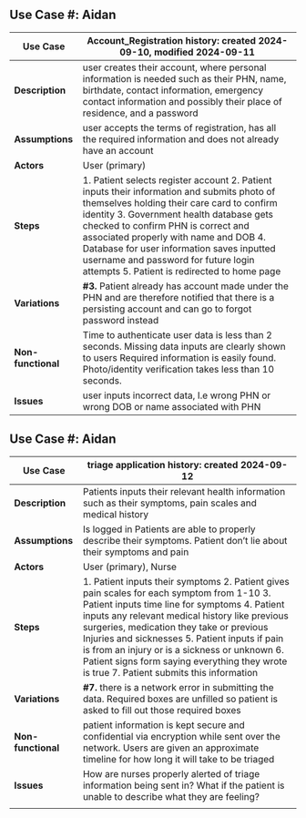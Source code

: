 
## Use Case #: Aidan
| **Use Case**    | Account_Registration **history**: created  2024-09-10, modified 2024-09-11   |
| --------------- | ------------------------------------------------------------------------------------------------------------------------------------------------------------------------------------------------------------------------------------------------------------------------------------------------------------------------------------------------------------------------------------------------------------------------------------------------------------------------------------------------------------------------------------------------------------------------------------------- |
| **Description** | user creates their account, where personal information is needed such as their PHN, name, birthdate, contact information, emergency contact information and possibly their place of residence, and a password  |
| **Assumptions** | user accepts the terms of registration, has all the required information and does not already have an account   |
| **Actors**      | User (primary) |
| **Steps**       | 1. Patient selects register account 2. Patient inputs their information and submits photo of themselves holding their care card to confirm identity 3. Government health database gets checked to confirm PHN is correct and associated properly with name and DOB 4. Database for user information saves inputted username and password for future login attempts 5. Patient is redirected to home page |
| **Variations**  | **#3.** Patient already has account made under the PHN and are therefore notified that there is a persisting account and can go to forgot password instead  |
| **Non-functional** | Time to authenticate user data is less than 2 seconds. Missing data inputs are clearly shown to users Required information is easily found. Photo/identity verification takes less than 10 seconds. |
| **Issues**      | user inputs incorrect data, I.e wrong PHN or wrong DOB or name associated with PHN                        |

## Use Case #: Aidan
| **Use Case**    | triage application **history**: created 2024-09-12                                                                                   |
| --------------- | ------------------------------------------------------------------------------------------------- |
| **Description** | Patients inputs their relevant health information such as their symptoms, pain scales and medical history             |
| **Assumptions** | Is logged in   Patients are able to properly describe their symptoms. Patient don’t lie about their symptoms and pain |
| **Actors**      | User (primary),  Nurse                                                                                     |
| **Steps**       | 1. Patient inputs their symptoms 2. Patient gives pain scales for each symptom from 1-10 3. Patient inputs time line for symptoms  4. Patient inputs any relevant medical history like previous surgeries, medication they take or previous Injuries and sicknesses 5. Patient inputs if pain is from an injury or is a sickness or unknown  6. Patient signs form saying everything they wrote is true  7. Patient submits this information  |
| **Variations**  | **#7.** there is a network error in submitting the data. Required boxes are unfilled so patient is asked to fill out those required boxes  |
| **Non-functional** | patient information is kept secure and confidential via encryption while sent over the network. Users are given an approximate timeline for how long it will take to be triaged |
| **Issues**      | How are nurses properly alerted of triage information being sent in? What if the patient is unable to describe what they are feeling?                                 |
                                                                                                 |
